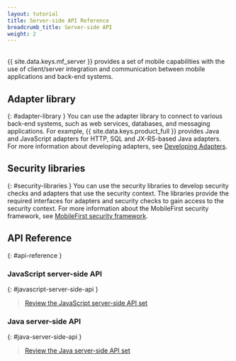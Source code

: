 ```yaml
---
layout: tutorial
title: Server-side API Reference
breadcrumb_title: Server-side API
weight: 2
---
```

<!-- NLS_CHARSET=UTF-8 -->
<br/>
{{ site.data.keys.mf_server }} provides a set of mobile capabilities with the use of client/server integration and communication between mobile applications and back-end systems.

## Adapter library
{: #adapter-library }
You can use the adapter library to connect to various back-end systems, such as web services, databases, and messaging applications. For example, {{ site.data.keys.product_full }} provides Java and JavaScript adapters for HTTP, SQL and JX-RS-based Java adapters. For more information about developing adapters, see [Developing Adapters](../../adapters).

## Security libraries
{: #security-libraries }
You can use the security libraries to develop security checks and adapters that use the security context. The libraries provide the required interfaces for adapters and security checks to gain access to the security context. For more information about the MobileFirst security framework, see [MobileFirst security framework](../../authentication-and-security).

## API Reference
{: #api-reference }
### JavaScript server-side API
{: #javascript-server-side-api }
> [Review the JavaScript server-side API set](javascript)

### Java server-side API
{: #java-server-side-api }
> [Review the Java server-side API set](java)